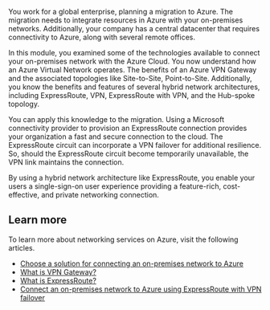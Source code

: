 You work for a global enterprise, planning a migration to Azure. The migration needs to integrate resources in Azure with your on-premises networks. Additionally, your company has a central datacenter that requires connectivity to Azure, along with several remote offices.

In this module, you examined some of the technologies available to connect your on-premises network with the Azure Cloud. You now understand how an Azure Virtual Network operates. The benefits of an Azure VPN Gateway and the associated topologies like Site-to-Site, Point-to-Site. Additionally, you know the benefits and features of several hybrid network architectures, including ExpressRoute, VPN, ExpressRoute with VPN, and the Hub-spoke topology.

You can apply this knowledge to the migration. Using a Microsoft connectivity provider to provision an ExpressRoute connection provides your organization a fast and secure connection to the cloud. The ExpressRoute circuit can incorporate a VPN failover for additional resilience. So, should the ExpressRoute circuit become temporarily unavailable, the VPN link maintains the connection.

By using a hybrid network architecture like ExpressRoute, you enable your users a single-sign-on user experience providing a feature-rich, cost-effective, and private networking connection.

## Learn more

To learn more about networking services on Azure, visit the following articles.

- [Choose a solution for connecting an on-premises network to Azure](https://docs.microsoft.com/azure/architecture/reference-architectures/hybrid-networking/)
- [What is VPN Gateway?](https://docs.microsoft.com/azure/vpn-gateway/vpn-gateway-about-vpngateways)
- [What is ExpressRoute?](https://docs.microsoft.com/azure/expressroute/expressroute-introduction)
- [Connect an on-premises network to Azure using ExpressRoute with VPN failover](https://docs.microsoft.com/azure/architecture/reference-architectures/hybrid-networking/expressroute-vpn-failover)